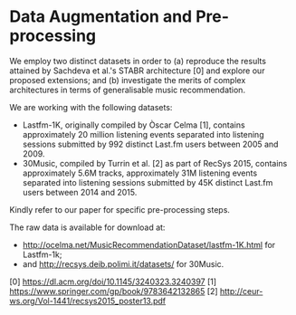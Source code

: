 # Data Augmentation and Pre-processing

We employ two distinct datasets in order to (a) reproduce the results attained by Sachdeva et al.'s STABR architecture [0] and explore our proposed extensions; and (b) investigate the merits of complex architectures in terms of generalisable music recommendation.

We are working with the following datasets:

* Lastfm-1K, originally compiled by Òscar Celma [1], contains approximately $20$ million listening events separated into listening sessions submitted by $992$ distinct Last.fm users between 2005 and 2009.
* 30Music, compiled by Turrin et al. [2] as part of RecSys 2015, contains approximately 5.6M tracks, approximately 31M listening events separated into listening sessions submitted by $45$K distinct Last.fm users between 2014 and 2015.

Kindly refer to our paper for specific pre-processing steps.

The raw data is available for download at:

* http://ocelma.net/MusicRecommendationDataset/lastfm-1K.html for Lastfm-1k;
* and http://recsys.deib.polimi.it/datasets/ for 30Music.




[0] https://dl.acm.org/doi/10.1145/3240323.3240397
[1] https://www.springer.com/gp/book/9783642132865
[2] http://ceur-ws.org/Vol-1441/recsys2015_poster13.pdf